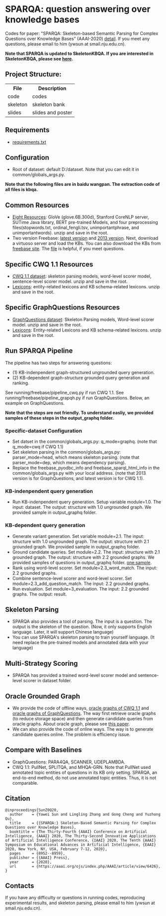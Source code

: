 # SPARQA: question answering over knowledge bases

Codes for paper: "SPARQA: Skeleton-based Semantic Parsing for Complex Questions over Knowledge Bases" (AAAI-2020) [detail](https://aaai.org/ojs/index.php/AAAI/article/view/6426).
If you meet any questions, please email to him (ywsun at smail.nju.edu.cn). 

**Note that SPARQA is updated to SkeletonKBQA. If you are interested in SkeletonKBQA, please see [here](https://github.com/nju-websoft/SkeletonKBQA).**

## Project Structure:

<table>
    <tr>
        <th>File</th><th>Description</th>
    </tr>
    <tr>
        <td>code</td><td>codes</td>
    </tr>
    <tr>
        <td>skeleton</td><td>skeleton bank</td>
    </tr>
    <tr>
        <td>slides</td><td>slides and poster</td>
    </tr>
</table>
 
## Requirements
* [requirements.txt](https://github.com/nju-websoft/SPARQA/blob/master/code/requirements.txt)

## Configuration
* Root of dataset: default D:/dataset. Note that you can edit it in common/globals_args.py. 

**Note that the following files are in baidu wangpan. The extraction code of all files is kbqa.**

## Common Resources
* [Eight Resources](https://pan.baidu.com/s/1__BBXhEvUuRfqdurofHooQ): GloVe (glove.6B.300d), Stanford CoreNLP server, SUTime Java library, BERT pre-trained Models, and four preprocessing files(stopwords.txt, ordinal_fengli.tsv, unimportantphrase, and unimportantwords). unzip and save in the root.
* Two version Freebase: [latest version](https://pan.baidu.com/s/1CCxljj_yH9S3Y4Zeh6epmw) and [2013 version](https://pan.baidu.com/s/1FWwv1R_7JtO_mpk_6pL_TQ). Next, download a virtuoso server and load the KBs. You can also download the KBs from [freebase site](https://developers.google.com/freebase). The [file](http://ws.nju.edu.cn/blog/2017/03/virtuoso%E5%AE%89%E8%A3%85%E5%92%8C%E5%AF%BC%E5%85%A5%E6%95%B0%E6%8D%AE/) is helpful, if you meet questions.

## Specific CWQ 1.1 Resources
* [CWQ 1.1 dataset](https://pan.baidu.com/s/1N_WBCmoQIvNCk_W4oFHeKA): skeleton parsing models, word-level scorer model, sentence-level scorer model. unzip and save in the root.
* [Lexicons](https://pan.baidu.com/s/146e7C4LCrNiQJp6urZU_ZQ): entity-related lexicons and KB schema-related lexicons. unzip and save in the root.

## Specific GraphQuestions Resources
* [GraphQuestions dataset](https://pan.baidu.com/s/106vC73W9WKXyuuFcaoPIuQ): Skeleton Parsing models, Word-level scorer model. unzip and save in the root.
* [Lexicons](https://pan.baidu.com/s/1VfF7O0TDRCKiZxqxRpQ8fQ): Entity-related Lexicons and KB schema-related lexicons. unzip and save in the root.

## Run SPARQA Pipeline
The pipeline has two steps for answering questions: 

* (1) KB-indenpendent graph-structured ungrounded query generation.
* (2) KB-dependent graph-structure grounded query generation and ranking.

See running/freebase/pipeline_cwq.py if run CWQ 1.1.
See running/freebase/pipeline_grapqh.py if run GraphQuestions.
Below, an example on GraphQuestions.

**Note that the steps are not friendly. To understand easliy, we provided samples of these steps in the output_graphq folder.**

### Specific-dataset Configuration

* Set datset in the common/globals_args.py: q_mode=graphq. (note that q_mode=cwq if CWQ 1.1)
* Set skeleton parsing in the common/globals_args.py: parser_mode=head, which means skeleton parsing. (note that parser_mode=dep, which means dependency parsing).
* Replace the freebase_pyodbc_info and freebase_sparql_html_info in the common/globals_args.py with your local address. (note that 2013 version is for GraphQuestions, and latest version is for CWQ 1.1).

### KB-indenpendent query generation
* Run KB-indenpendent query generation. Setup variable module=1.0. The input: dataset. The output: structure with 1.0 ungrounded graph. We provided sample in output_graphq folder.

### KB-dependent query generation
* Generate variant generation. Set variable module=2.1. The input: structure with 1.0 ungrounded graph. The output: structure with 2.1 grounded graph. We provided sample in output_graphq folder.
* Ground candidate queries. Set module=2.2. The input: structure with 2.1 grounded graph. The output: structure with 2.2 grounded graphs. We provided samples of questions in output_graphq folder. [one sample](https://github.com/nju-websoft/SPARQA/blob/master/slides/274000300.json).
* Rank using word-level scorer. Set module=2.3_word_match. The input: 2.2 grounded graphs.
* Combine sentence-level scorer and word-level scorer. Set module=2.3_add_question_match. The input: 2.2 grounded graphs.
* Run evaluation. Set module=3_evaluation. The input: 2.2 grounded graphs. The output: result. 

## Skeleton Parsing
* SPARQA also provides a tool of parsing. The input is a question. The output is the skeleton of the question. (Now, it only supports English language. Later, it will support Chinese language)
* You can use SPARQA's skeleton parsing to train yourself language. (It need replace the pre-trained models and annotated data with your language)

## Multi-Strategy Scoring
* SPARQA has provided a trained word-level scorer model and sentence-level scorer in dataset folder.

## Oracle Grounded Graph
* We provide the code of offline ways, [oracle graphs of CWQ 1.1](https://pan.baidu.com/s/11138yi_oe3TaV9NiuL6pVQ) and [oracle graphs of GraphQuestions](https://pan.baidu.com/s/1DAcCX2ic-eFYptn3FeEWbg). The way first retrieve oracle graphs (to reduce storage space) and then generate candidate queries from oracle graphs. About oracle graph, please see [this paper](https://www.aclweb.org/anthology/Q16-1010.pdf).
* We can also provide the code of online ways. The way is to generate candidate queries online. The problem is efficiency issue.

## Compare with Baselines
* GraphQuestions: PARA4QA, SCANNER, UDEPLAMBDA.
* CWQ 1.1: PullNet, SPLITQA, and MHQA-GRN. Note that PullNet used annotated topic entities of questions in its KB only setting. SPARQA, an end-to-end method, do not use annotated topic entities. Thus, it is not comparable.

## Citation

	@inproceedings{SunZ0Q20,
	  author    = {Yawei Sun and Lingling Zhang and Gong Cheng and Yuzhong Qu},
	  title     = {{SPARQA:} Skeleton-Based Semantic Parsing for Complex Questions over Knowledge Bases},
	  booktitle = {The Thirty-Fourth {AAAI} Conference on Artificial Intelligence, {AAAI} 2020, The Thirty-Second Innovative Applications of Artificial Intelligence Conference, {IAAI} 2020, The Tenth {AAAI} Symposium on Educational Advances in Artificial Intelligence, {EAAI} 2020, New York, NY, USA, February 7-12, 2020},
	  pages     = {8952--8959},
	  publisher = {{AAAI} Press},
	  year      = {2020},
	  url       = {https://aaai.org/ojs/index.php/AAAI/article/view/6426},
	}

## Contacts
If you have any difficulty or questions in running codes, reproducing experimental results, and skeleton parsing, please email to him (ywsun at smail.nju.edu.cn).

